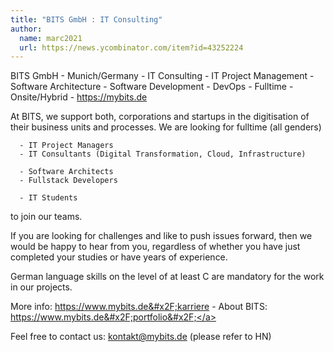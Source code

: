 ```yaml
---
title: "BITS GmbH : IT Consulting"
author:
  name: marc2021
  url: https://news.ycombinator.com/item?id=43252224
---
```

BITS GmbH - Munich&#x2F;Germany - IT Consulting - IT Project Management - Software Architecture - Software Development - DevOps - Fulltime - Onsite&#x2F;Hybrid - <a href="https:&#x2F;&#x2F;mybits.de" rel="nofollow">https:&#x2F;&#x2F;mybits.de</a>

At BITS, we support both, corporations and startups in the digitisation of their business units and processes.
We are looking for fulltime (all genders)

<pre><code>  - IT Project Managers
  - IT Consultants (Digital Transformation, Cloud, Infrastructure)

  - Software Architects
  - Fullstack Developers

  - IT Students
</code></pre>
to join our teams.

If you are looking for challenges and like to push issues forward, then we would be happy to hear from you, regardless of whether you have just completed your studies or have years of experience.

German language skills on the level of at least C are mandatory for the work in our projects.

More info: <a href="https:&#x2F;&#x2F;www.mybits.de&#x2F;karriere" rel="nofollow">https:&#x2F;&#x2F;www.mybits.de&#x2F;karriere</a> - About BITS: <a href="https:&#x2F;&#x2F;www.mybits.de&#x2F;portfolio&#x2F;" rel="nofollow">https:&#x2F;&#x2F;www.mybits.de&#x2F;portfolio&#x2F;</a>

Feel free to contact us: kontakt@mybits.de (please refer to HN)
<JobApplication />
